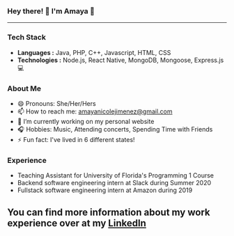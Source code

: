### Hey there! 👋   I'm Amaya 🌷
---
### Tech Stack
-  **Languages :** Java, PHP, C++, Javascript, HTML, CSS
-  **Technologies :** Node.js, React Native, MongoDB, Mongoose, Express.js 💻

### About Me
- 😄  Pronouns: She/Her/Hers
- 📫  How to reach me: amayanicolejimenez@gmail.com
- 🔭  I’m currently working on my personal website 
- 🎧  Hobbies: Music, Attending concerts, Spending Time with Friends
- ⚡   Fun fact: I've lived in 6 different states!

### Experience
- Teaching Assistant for University of Florida's Programming 1 Course
- Backend software engineering intern at Slack during Summer 2020
- Fullstack software engineering intern at Amazon during 2019

You can find more information about my work experience over at my [LinkedIn](https://www.linkedin.com/in/amaya-jimenez15/)
---

<!--
**UFamayajimenez/UFamayajimenez** is a ✨ _special_ ✨ repository because its `README.md` (this file) appears on your GitHub profile.

Here are some ideas to get you started:

- 🔭 I’m currently working on ...
- 🌱 I’m currently learning ...
- 👯 I’m looking to collaborate on ...
- 🤔 I’m looking for help with ...
- 💬 Ask me about ...
- 📫 How to reach me: ...
- 😄 Pronouns: ...
- ⚡ Fun fact: ...
-->
